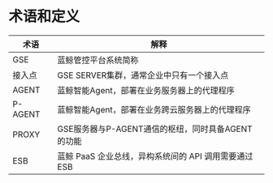 # 术语和定义

| 术语 | 解释 |
|---|---|
| GSE     |	蓝鲸管控平台系统简称 |
| 接入点   | GSE SERVER集群，通常企业中只有一个接入点 |
| AGENT   |	蓝鲸智能Agent，部署在业务服务器上的代理程序 |
| P-AGENT |	蓝鲸智能Agent，部署在业务跨云服务器上的代理程序 |
| PROXY   |	GSE服务器与P-AGENT通信的枢纽，同时具备AGENT的功能 |
| ESB     | 蓝鲸 PaaS 企业总线，异构系统间的 API 调用需要通过 ESB |
